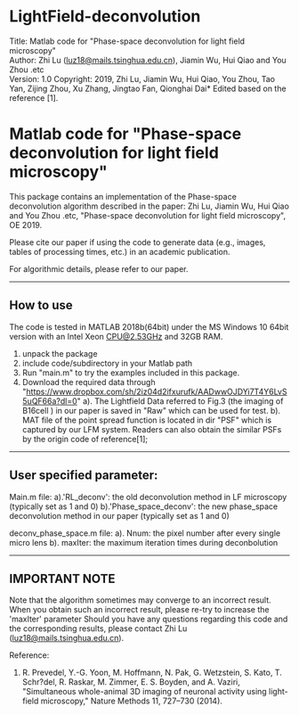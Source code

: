 # LightField-deconvolution
Title:      Matlab code for "Phase-space deconvolution for light field microscopy"  
Author:     Zhi Lu (luz18@mails.tsinghua.edu.cn),  Jiamin Wu, Hui Qiao and You Zhou .etc  
Version:    1.0 
Copyright:  2019, Zhi Lu,  Jiamin Wu, Hui Qiao, You Zhou, Tao Yan, Zijing Zhou, Xu Zhang, Jingtao Fan, Qionghai Dai*
Edited based on the reference [1].

Matlab code for "Phase-space deconvolution for light field microscopy"
==========================================================

This package contains an implementation of the Phase-space deconvolution algorithm described in the paper: 
Zhi Lu,  Jiamin Wu, Hui Qiao and You Zhou .etc, "Phase-space deconvolution for light field microscopy", OE 2019.

Please cite our paper if using the code to generate data (e.g., images, tables of processing times, etc.) 
in an academic publication.

For algorithmic details, please refer to our paper.

----------------
How to use
----------------
The code is tested in MATLAB 2018b(64bit) under the MS Windows 10 64bit version with an Intel Xeon CPU@2.53GHz and 32GB RAM.

1. unpack the package
2. include code/subdirectory in your Matlab path
3. Run "main.m" to try the examples included in this package.
4. Download the required data through "https://www.dropbox.com/sh/2iz04d2ifxurufk/AADwwOJDYi7T4Y6LvS5uQF66a?dl=0"
   a). The Lightfield Data referred to Fig.3 (the imaging of B16cell ) in our paper is saved in "Raw" which can be used for test. 
   b). MAT file of the point spread function  is located in dir "PSF" which is captured by our LFM system. Readers can also obtain the similar PSFs by the origin code of reference[1];
----------------
User specified parameter:
----------------
Main.m file:
a).'RL_deconv': the old deconvolution method in LF microscopy (typically set as 1 and 0)
b).'Phase_space_deconv': the new phase_space deconvolution method in our paper (typically set as 1 and 0)

deconv_phase_space.m file:
a). Nnum: the pixel number after every single micro lens
b). maxIter: the maximum iteration times during deconbolution

----------------
IMPORTANT NOTE 
----------------
Note that the algorithm sometimes may converge to an incorrect result. 
When you obtain such an incorrect result, please re-try to increase the 'maxIter' parameter 
Should you have any questions regarding this code and the corresponding results, please contact Zhi Lu (luz18@mails.tsinghua.edu.cn).

Reference:
1.  R. Prevedel, Y.-G. Yoon, M. Hoffmann, N. Pak, G. Wetzstein, S. Kato, T. Schr?del, R. Raskar, M. Zimmer, E. S. Boyden, and A. Vaziri, 
     "Simultaneous whole-animal 3D imaging of neuronal activity using light-field microscopy," Nature Methods 11, 727–730 (2014).
